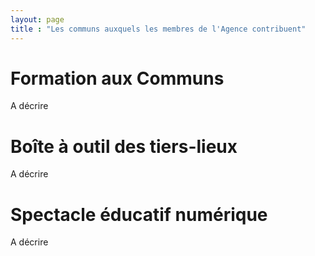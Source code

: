 ```yaml
---
layout: page
title : "Les communs auxquels les membres de l'Agence contribuent"
---
```

# Formation aux Communs

A décrire

# Boîte à outil des tiers-lieux

A décrire

# Spectacle éducatif numérique

A décrire